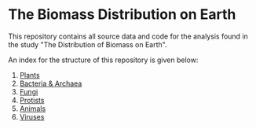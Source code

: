 # The Biomass Distribution on Earth
This repository contains all source data and code for the analysis found in the study "The Distribution of Biomass on Earth".

An index for the structure of this repository is given below:

1. [Plants](/plants)
2. [Bacteria & Archaea](/bacteria_archaea)
3. [Fungi](/fungi)
4. [Protists](/protists)
5. [Animals](/animals)
6. [Viruses](/viruses)

